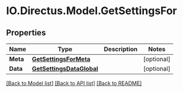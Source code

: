 # IO.Directus.Model.GetSettingsFor
## Properties

Name | Type | Description | Notes
------------ | ------------- | ------------- | -------------
**Meta** | [**GetSettingsForMeta**](GetSettingsForMeta.md) |  | [optional] 
**Data** | [**GetSettingsDataGlobal**](GetSettingsDataGlobal.md) |  | [optional] 

[[Back to Model list]](../README.md#documentation-for-models) [[Back to API list]](../README.md#documentation-for-api-endpoints) [[Back to README]](../README.md)

